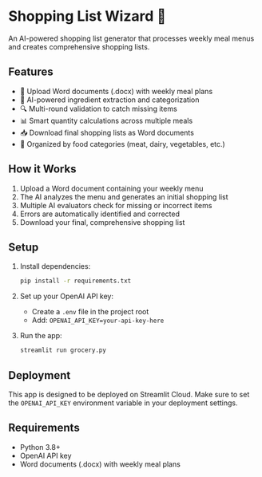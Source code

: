 # Shopping List Wizard 🛒

An AI-powered shopping list generator that processes weekly meal menus and creates comprehensive shopping lists.

## Features

- 📄 Upload Word documents (.docx) with weekly meal plans
- 🤖 AI-powered ingredient extraction and categorization
- 🔍 Multi-round validation to catch missing items
- 📊 Smart quantity calculations across multiple meals
- 📥 Download final shopping lists as Word documents
- 🎯 Organized by food categories (meat, dairy, vegetables, etc.)

## How it Works

1. Upload a Word document containing your weekly menu
2. The AI analyzes the menu and generates an initial shopping list
3. Multiple AI evaluators check for missing or incorrect items
4. Errors are automatically identified and corrected
5. Download your final, comprehensive shopping list

## Setup

1. Install dependencies:
   ```bash
   pip install -r requirements.txt
   ```

2. Set up your OpenAI API key:
   - Create a `.env` file in the project root
   - Add: `OPENAI_API_KEY=your-api-key-here`

3. Run the app:
   ```bash
   streamlit run grocery.py
   ```

## Deployment

This app is designed to be deployed on Streamlit Cloud. Make sure to set the `OPENAI_API_KEY` environment variable in your deployment settings.

## Requirements

- Python 3.8+
- OpenAI API key
- Word documents (.docx) with weekly meal plans
